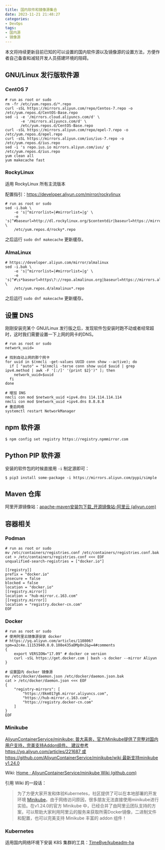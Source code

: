 ```yaml
---
title: 国内软件和镜像源集合
date: 2023-11-21 21:48:27
categories:
- DevOps
tags:
- 国内源
- 镜像源
---
```


本文将持续更新目前已知的可以设置的国内软件源以及镜像源的设置方法，方便作者自己备查和减轻开发人员搭建环境的阻碍。

## GNU/Linux 发行版软件源

### CentOS 7

```shell
# run as root or sudo
rm -fr /etc/yum.repos.d/*.repo
curl -sSL https://mirrors.aliyun.com/repo/Centos-7.repo -o /etc/yum.repos.d/CentOS-Base.repo
sed -i -e '/mirrors.cloud.aliyuncs.com/d' \
       -e '/mirrors.aliyuncs.com/d' \
       /etc/yum.repos.d/CentOS-Base.repo
curl -sSL https://mirrors.aliyun.com/repo/epel-7.repo -o /etc/yum.repos.d/epel.repo
curl -sSL https://mirrors.aliyun.com/ius/ius-7.repo -o /etc/yum.repos.d/ius.repo
sed -i 's repo.ius.io mirrors.aliyun.com/ius/ g' /etc/yum.repos.d/ius.repo
yum clean all
yum makecache fast
```

<!-- more -->

### RockyLinux

适用 RockyLinux 所有主流版本

配置指引：https://developer.aliyun.com/mirror/rockylinux

```shell
# run as root or sudo
sed -i.bak \
    -e 's|^mirrorlist=|#mirrorlist=|g' \
    -e 's|^#baseurl=http://dl.rockylinux.org/$contentdir|baseurl=https://mirrors.aliyun.com/rockylinux|g' \
    /etc/yum.repos.d/rocky*.repo
```

之后运行 `sudo dnf makecache` 更新缓存。

### AlmaLinux

```shell
# https://developer.aliyun.com/mirror/almalinux
sed -i.bak \
	-e 's|^mirrorlist=|#mirrorlist=|g' \
	-e 's|^#\s*baseurl=https\?://repo.almalinux.org|baseurl=https://mirrors.aliyun.com|g' \
	/etc/yum.repos.d/almalinux*.repo
```

之后运行 `sudo dnf makecache` 更新缓存。

## 设置 DNS

刚刚安装完某个 GNU/Linux 发行版之后，发现软件包安装时跑不动或者经常超时，这时我们需要设置一下上网的网卡的DNS。

```shell
# run as root or sudo
network_uuid=

# 找到自动上网的那个网卡
for uuid in $(nmcli -get-values UUID conn show --active); do
  if [ "auto" = "$(nmcli -terse conn show uuid $uuid | grep ipv4.method | awk -F '[:/]' '{print $2}')" ]; then
    network_uuid=$uuid
  fi
done

# 增加 DNS
nmcli con mod $network_uuid +ipv4.dns 114.114.114.114
nmcli con mod $network_uuid +ipv4.dns 8.8.8.8
# 重启网络
systemctl restart NetworkManager
```

## npm 软件源

```shell
$ npm config set registry https://registry.npmmirror.com
```

## Python PIP 软件源

安装的软件包的时候直接用 `-i` 制定源即可：

```shell
$ pip3 install some-package -i https://mirrors.aliyun.com/pypi/simple
```

## Maven 仓库

阿里开源镜像站：[apache-maven安装包下载_开源镜像站-阿里云 (aliyun.com)](https://mirrors.aliyun.com/apache/maven/)

## 容器相关

### Podman

```shell
# run as root or sudo
mv /etc/containers/registries.conf /etc/containers/registries.conf.bak
cat > /etc/containers/registries.conf <<< EOF
unqualified-search-registries = ["docker.io"]

[[registry]]
prefix = "docker.io"
insecure = false
blocked = false
location = "docker.io"
[[registry.mirror]]
location = "hub-mirror.c.163.com"
[[registry.mirror]]
location = "registry.docker-cn.com"
EOF
```

### Docker

```shell
# run as root or sudo
# 使用阿里云镜像源安装 docker
# https://yq.aliyun.com/articles/110806?spm=a2c4e.11153940.0.0.108e435aDMp0n2&p=4#comments
{
	export VERSION="17.09" # docker ce version
	curl -sSL https://get.docker.com | bash -s docker --mirror Aliyun	
}

# 设置国内 docker 镜像源
mv /etc/docker/daemon.json /etc/docker/daemon.json.bak
cat > /etc/docker/daemon.json <<< EOF
{
    "registry-mirrors": [
        "https://8km017g6.mirror.aliyuncs.com",
        "https://hub-mirror.c.163.com",
        "https://registry.docker-cn.com"
    ]
}
EOF
```

### Minikube

[AliyunContainerService/minikube: 普大喜奔，官方Minikube提供了完整对国内用户支持，完美支持Addon组件。 建议参考 https://yq.aliyun.com/articles/221687 或 https://github.com/AliyunContainerService/minikube/wiki 最新支持minikube v1.24.0](https://github.com/AliyunContainerService/minikube)

Wiki: [Home · AliyunContainerService/minikube Wiki (github.com)](https://github.com/AliyunContainerService/minikube/wiki)

引用 Wiki 的一段话：

> 为了方便大家开发和体验Kubernetes，社区提供了可以在本地部署的开发环境 [Minikube](https://github.com/kubernetes/minikube)。由于网络访问原因，很多朋友无法直接使用minikube进行实验。在v1.24.0的官方 Minikube 中，已经合并了由阿里云团队支持的方案，可以帮助大家利用阿里云的服务来获取所需Docker镜像，二进制文件和配置，也可以完美支持 Minikube 丰富的 addon 组件！

### Kubernetes

适用国内网络环境下安装 K8S 集群的工具：[TimeBye/kubeadm-ha](https://github.com/TimeBye/kubeadm-ha)



















